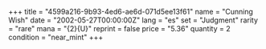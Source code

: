 +++
title = "4599a216-9b93-4ed6-ae6d-071d5ee13f61"
name = "Cunning Wish"
date = "2002-05-27T00:00:00Z"
lang = "es"
set = "Judgment"
rarity = "rare"
mana = "{2}{U}"
reprint = false
price = "5.36"
quantity = 2
condition = "near_mint"
+++
